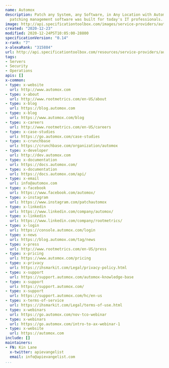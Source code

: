 ```yaml
---
name: Automox
description: Patch any System, any Software, in Any Location with Automox. Our cloud-based
  patching management software was built for today's IT professionals.
image: http://api.specificationtoolbox.com/images/service-providers/automox.jpg
created: "2020-12-23"
modified: 2020-12-24PST10:05:00-28800
specificationVersion: "0.14"
x-rank: "7"
x-alexaRank: "315884"
url: http://api.specificationtoolbox.com/resources/service-providers/automox/
tags:
- Servers
- Security
- Operations
apis: []
x-common:
- type: x-website
  url: http://www.automox.com
- type: x-about
  url: http://www.rootmetrics.com/en-US/about
- type: x-blog
  url: https://blog.automox.com
- type: x-blog
  url: https://www.automox.com/blog
- type: x-careers
  url: http://www.rootmetrics.com/en-US/careers
- type: x-case-studies
  url: https://go.automox.com/case-studies
- type: x-crunchbase
  url: https://crunchbase.com/organization/automox
- type: x-developer
  url: http://dev.automox.com
- type: x-documentation
  url: https://docs.automox.com/
- type: x-documentation
  url: https://docs.automox.com/api/
- type: x-email
  url: info@automox.com
- type: x-facebook
  url: https://www.facebook.com/automox/
- type: x-instagram
  url: https://www.instagram.com/patchautomox
- type: x-linkedin
  url: https://www.linkedin.com/company/automox/
- type: x-linkedin
  url: https://www.linkedin.com/company/rootmetrics/
- type: x-login
  url: https://console.automox.com/login
- type: x-news
  url: https://blog.automox.com/tag/news
- type: x-press
  url: http://www.rootmetrics.com/en-US/press
- type: x-pricing
  url: https://www.automox.com/pricing
- type: x-privacy
  url: https://ihsmarkit.com/Legal/privacy-policy.html
- type: x-support
  url: https://support.automox.com/automox-knowledge-base
- type: x-support
  url: https://support.automox.com/
- type: x-support
  url: https://support.automox.com/hc/en-us
- type: x-terms-of-service
  url: https://ihsmarkit.com/Legal/terms-of-use.html
- type: x-webinars
  url: https://go.automox.com/nov-tco-webinar
- type: x-webinars
  url: https://go.automox.com/intro-to-ax-webinar-1
- type: x-website
  url: https://automox.com
include: []
maintainers:
- FN: Kin Lane
  x-twitter: apievangelist
  email: info@apievangelist.com
...
```

